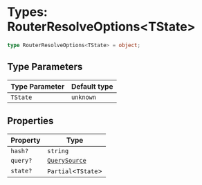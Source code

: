 # Types: RouterResolveOptions\<TState\>

```ts
type RouterResolveOptions<TState> = object;
```

## Type Parameters

| Type Parameter | Default type |
| ------ | ------ |
| `TState` | `unknown` |

## Properties

| Property | Type |
| ------ | ------ |
| <a id="hash"></a> `hash?` | `string` |
| <a id="query"></a> `query?` | [`QuerySource`](QuerySource.md) |
| <a id="state"></a> `state?` | `Partial`\<`TState`\> |
